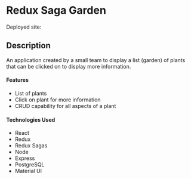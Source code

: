 # Redux Saga Garden
Deployed site:
## Description
An application created by a small team to display a list (garden) of plants that can be clicked on to display more information.
#### Features
- List of plants
- Click on plant for more information
- CRUD capability for all aspects of a plant
#### Technologies Used
- React
- Redux
- Redux Sagas
- Node
- Express
- PostgreSQL
- Material UI
